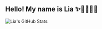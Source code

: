 ## Hello! My name is Lia ✨🌱👩🏻‍💻
![Lia's GitHub Stats](https://github-readme-stats.vercel.app/api?username=lia-arroyo&show_icons=true&theme=buefy)

<!--
**lia-arroyo/lia-arroyo** is a ✨ _special_ ✨ repository because its `README.md` (this file) appears on your GitHub profile.

Here are some ideas to get you started:

- 🔭 I’m currently working on ...
- 🌱 I’m currently learning ...
- 👯 I’m looking to collaborate on ...
- 🤔 I’m looking for help with ...
- 💬 Ask me about ...
- 📫 How to reach me: ...
- 😄 Pronouns: ...
- ⚡ Fun fact: ...
-->
